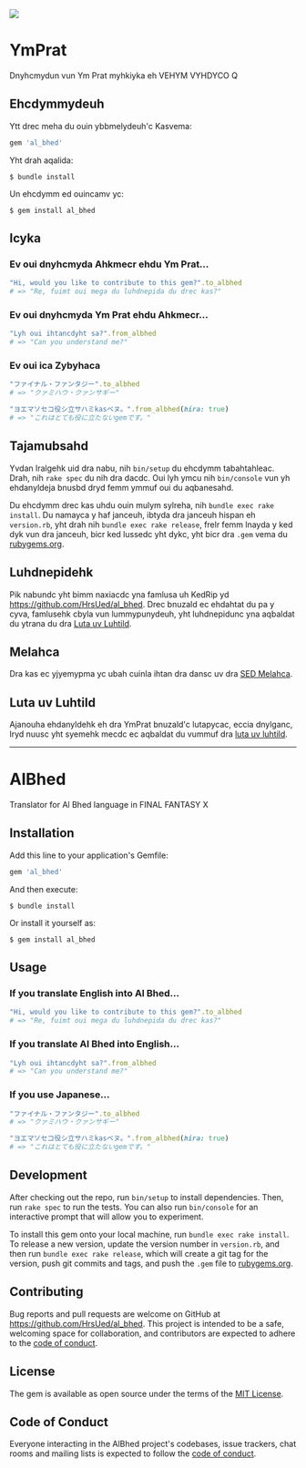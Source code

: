 ![](https://github.com/HrsUed/al_bhed/workflows/Ruby/badge.svg)
# YmPrat

Dnyhcmydun vun Ym Prat myhkiyka eh VEHYM VYHDYCO Q

## Ehcdymmydeuh

Ytt drec meha du ouin ybbmelydeuh'c Kasvema:

```ruby
gem 'al_bhed'
```

Yht drah aqalida:

    $ bundle install

Un ehcdymm ed ouincamv yc:

    $ gem install al_bhed

## Icyka
### Ev oui dnyhcmyda Ahkmecr ehdu Ym Prat...

```ruby
"Hi, would you like to contribute to this gem?".to_albhed
# => "Re, fuimt oui mega du luhdnepida du drec kas?"
```

### Ev oui dnyhcmyda Ym Prat ehdu Ahkmecr...

```ruby
"Lyh oui ihtancdyht sa?".from_albhed
# => "Can you understand me?"
```

### Ev oui ica Zybyhaca

```ruby
"ファイナル・ファンタジー".to_albhed
# => "クァミハウ・クァンサギー"
```

```ruby
"ヨエマソセコ役シ立サハミkasベヌ。".from_albhed(hira: true)
# => "これはとても役に立たないgemです。"
```

## Tajamubsahd

Yvdan lralgehk uid dra nabu, nih `bin/setup` du ehcdymm tabahtahleac. Drah, nih `rake spec` du nih dra dacdc. Oui lyh ymcu nih `bin/console` vun yh ehdanyldeja bnusbd dryd femm ymmuf oui du aqbanesahd.

Du ehcdymm drec kas uhdu ouin mulym sylreha, nih `bundle exec rake install`. Du namayca y haf janceuh, ibtyda dra janceuh hispan eh `version.rb`, yht drah nih `bundle exec rake release`, frelr femm lnayda y ked dyk vun dra janceuh, bicr ked lussedc yht dykc, yht bicr dra `.gem` vema du [rubygems.org](https://rubygems.org).

## Luhdnepidehk

Pik nabundc yht bimm naxiacdc yna famlusa uh KedRip yd https://github.com/HrsUed/al_bhed. Drec bnuzald ec ehdahtat du pa y cyva, famlusehk cbyla vun lummypunydeuh, yht luhdnepidunc yna aqbaldat du ytrana du dra [Luta uv Luhtild](https://github.com/HrsUed/al_bhed/blob/master/CODE_OF_CONDUCT.md).


## Melahca

Dra kas ec yjyemypma yc ubah cuinla ihtan dra dansc uv dra [SED Melahca](https://opensource.org/licenses/MIT).

## Luta uv Luhtild

Ajanouha ehdanyldehk eh dra YmPrat bnuzald'c lutapycac, eccia dnylganc, lryd nuusc yht syemehk mecdc ec aqbaldat du vummuf dra [luta uv luhtild](https://github.com/HrsUed/al_bhed/blob/master/CODE_OF_CONDUCT.md).


-----------------------

# AlBhed

Translator for Al Bhed language in FINAL FANTASY X

## Installation

Add this line to your application's Gemfile:

```ruby
gem 'al_bhed'
```

And then execute:

    $ bundle install

Or install it yourself as:

    $ gem install al_bhed

## Usage
### If you translate English into Al Bhed...

```ruby
"Hi, would you like to contribute to this gem?".to_albhed
# => "Re, fuimt oui mega du luhdnepida du drec kas?"
```

### If you translate Al Bhed into English...

```ruby
"Lyh oui ihtancdyht sa?".from_albhed
# => "Can you understand me?"
```

### If you use Japanese...

```ruby
"ファイナル・ファンタジー".to_albhed
# => "クァミハウ・クァンサギー"
```

```ruby
"ヨエマソセコ役シ立サハミkasベヌ。".from_albhed(hira: true)
# => "これはとても役に立たないgemです。"
```

## Development

After checking out the repo, run `bin/setup` to install dependencies. Then, run `rake spec` to run the tests. You can also run `bin/console` for an interactive prompt that will allow you to experiment.

To install this gem onto your local machine, run `bundle exec rake install`. To release a new version, update the version number in `version.rb`, and then run `bundle exec rake release`, which will create a git tag for the version, push git commits and tags, and push the `.gem` file to [rubygems.org](https://rubygems.org).

## Contributing

Bug reports and pull requests are welcome on GitHub at https://github.com/HrsUed/al_bhed. This project is intended to be a safe, welcoming space for collaboration, and contributors are expected to adhere to the [code of conduct](https://github.com/HrsUed/al_bhed/blob/master/CODE_OF_CONDUCT.md).


## License

The gem is available as open source under the terms of the [MIT License](https://opensource.org/licenses/MIT).

## Code of Conduct

Everyone interacting in the AlBhed project's codebases, issue trackers, chat rooms and mailing lists is expected to follow the [code of conduct](https://github.com/HrsUed/al_bhed/blob/master/CODE_OF_CONDUCT.md).
